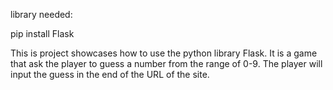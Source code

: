 library needed:

pip install Flask

This is project showcases how to use the python library Flask. It is a game that ask the player to guess a number from the range of 0-9. The player will
input the guess in the end of the URL of the site.
